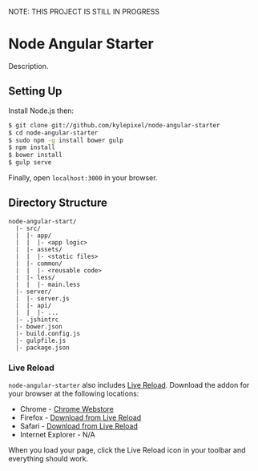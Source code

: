 NOTE: THIS PROJECT IS STILL IN PROGRESS

# Node Angular Starter

Description.

## Setting Up

Install Node.js then:

```sh
$ git clone git://github.com/kylepixel/node-angular-starter
$ cd node-angular-starter
$ sudo npm -g install bower gulp
$ npm install
$ bower install
$ gulp serve
```

Finally, open `localhost:3000` in your browser.

## Directory Structure

```
node-angular-start/
  |- src/
  |  |- app/
  |  |  |- <app logic>
  |  |- assets/
  |  |  |- <static files>
  |  |- common/
  |  |  |- <reusable code>
  |  |- less/
  |  |  |- main.less
  |- server/
  |  |- server.js
  |  |- api/
  |  |  |- ...
  |- .jshintrc
  |- bower.json
  |- build.config.js
  |- gulpfile.js
  |- package.json
```

### Live Reload

`node-angular-starter` also includes [Live Reload](http://livereload.com/). Download the addon for your browser at the following locations:

- Chrome - [Chrome Webstore](https://chrome.google.com/webstore/detail/livereload/jnihajbhpnppcggbcgedagnkighmdlei)
- Firefox - [Download from Live Reload](http://download.livereload.com/2.0.8/LiveReload-2.0.8.xpi)
- Safari - [Download from Live Reload](http://download.livereload.com/2.0.9/LiveReload-2.0.9.safariextz)
- Internet Explorer - N/A

When you load your page, click the Live Reload icon in your toolbar and
everything should work.
